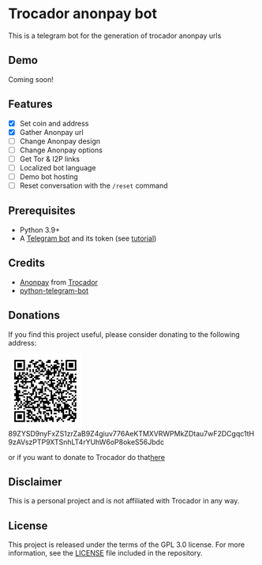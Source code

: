 # Trocador anonpay bot

This is a telegram bot for the generation of trocador anonpay urls

## Demo

Coming soon!

## Features

* [X] Set coin and address
* [X] Gather Anonpay url
* [ ] Change Anonpay design
* [ ] Change Anonpay options
* [ ] Get Tor & I2P links
* [ ] Localized bot language
* [ ] Demo bot hosting
* [ ] Reset conversation with the `/reset` command

## Prerequisites

- Python 3.9+
- A [Telegram bot](https://core.telegram.org/bots#6-botfather) and its token (see [tutorial](https://core.telegram.org/bots/tutorial#obtain-your-bot-token))

## Credits

- [Anonpay](https://trocador.app/en/anonpay/) from [Trocador](https://trocador.app/en/)
- [python-telegram-bot](https://python-telegram-bot.org)

## Donations

If you find this project useful, please consider donating to the following address:

<img src="images/qr.png" width="150"/>
89ZYSD9nyFxZS1zrZaB9Z4giuv776AeKTMXVRWPMkZDtau7wF2DCgqc1tH9zAVszPTP9XTSnhLT4rYUhW6oP8okeS56Jbdc

or if you want to donate to Trocador do that[here](https://trocador.app/en/about/https:/)

## Disclaimer

This is a personal project and is not affiliated with Trocador in any way.

## License

This project is released under the terms of the GPL 3.0 license. For more information, see the [LICENSE](LICENSE) file included in the repository.

